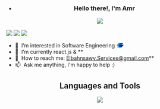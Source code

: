 - <h3 align="center">
    Hello there!, I'm Amr
</h3>
<p align="center">
    <a href="https://github.com/DenverCoder1/readme-typing-svg"><img
            src="https://readme-typing-svg.herokuapp.com/?lines=Front%20End%20Developer;Machine%20Learning%20Enthusiastic;Electrical%20Engineer;Always%20learning%20.%20.%20.&font=Fira%20Code&center=true&width=440&height=45&color=f75c7e&vCenter=true&size=22"></a>
</p>

[![](https://img.shields.io/badge/website-000000?style=for-the-badge&logo=About&logoColor=red)](https://amrbahnas.github.io/portfolio/)
[![](https://img.shields.io/badge/LinkedIn-0077B5?style=for-the-badge&logo=linkedin&logoColor=white)](https://www.linkedin.com/in/amr-elbahnsawy-30b19321a/)
[![](https://img.shields.io/badge/Mail-D14836?style=for-the-badge&logo=gmail&logoColor=white)](mailto:eng.elbahnsawy@gmail.com)

- :office: &nbsp;I’m interested in Software Engineering <img src="./assets/logos/Instabug-Logo.png" width="20"
    draggable="false"></img>
- :seedling: &nbsp;I’m currently react.js & **
- :speech_balloon: &nbsp;How to reach me: Elbahnsawy.Services@gmail.com**
- :mailbox: &nbsp;Ask me anything, I'm happy to help :)

<h2 align="center">
    Languages and Tools
</h2>
<p align="center">
    <img
        src="https://skillicons.dev/icons?i=html,css,sass,tailwind,js,ts,vue,react,redux,nodejs,python,tensorflow,jest,postgres,git,aws&perline=8" />
</p>
  


<!---
amrbahnas/amrbahnas is a ✨ special ✨ repository because its `README.md` (this file) appears on your GitHub profile.
You can click the Preview link to take a look at your changes.
--->
